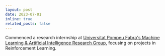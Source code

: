 ```yaml
---
layout: post
date: 2023-07-01
inline: true
related_posts: false
---
```


Commenced a research internship at [Universitat Pompeu Fabra's Machine Learning & Artificial Intelligence Research Group](https://www.upf.edu/web/ai-ml), focusing on projects in Reinforcement Learning.
